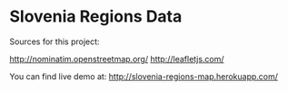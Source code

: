Slovenia Regions Data
================================

Sources for this project: 

http://nominatim.openstreetmap.org/
http://leafletjs.com/

You can find live demo at: 
http://slovenia-regions-map.herokuapp.com/